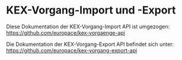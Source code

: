 # KEX-Vorgang-Import und -Export 

Diese Dokumentation der KEX-Vorgang-Import API ist umgezogen: https://github.com/europace/kex-vorgaenge-api

Die Dokumentation der KEX-Vorgang-Export API befindet sich unter: https://github.com/europace/kex-vorgang-export-api
